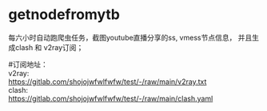 # getnodefromytb
每六小时自动跑爬虫任务，截图youtube直播分享的ss, vmess节点信息， 并且生成clash 和 v2ray订阅；  

#订阅地址：  
v2ray:  
https://gitlab.com/shojojwfwlfwfw/test/-/raw/main/v2ray.txt  
clash:  
https://gitlab.com/shojojwfwlfwfw/test/-/raw/main/clash.yaml
